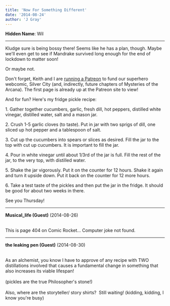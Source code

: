 ```yaml
---
title: 'Now For Something Different'
date: '2014-08-24'
author: 'J Gray'
---
```


<p><strong>Hidden Name</strong>: Wil</p><hr><p>Kludge sure is being bossy there! Seems like he has a plan, though. Maybe we'll even get to see if Mandrake survived long enough for the end of lockdown to matter soon!</p><p>Or maybe not.</p><p>Don't forget, Keith and I are <a href="http://www.patreon.com/user?u=244206" target="_blank">running a Patreon</a> to fund our superhero webcomic, Silver City (and, indirectly, future chapters of Mysteries of the Arcana). The first page is already up at the Patreon site to view!</p><p>And for fun? Here's my fridge pickle recipe:</p><p>1. Gather together cucumbers, garlic, fresh dill, hot peppers, distilled white vinegar, distilled water, salt and a mason jar.</p><p>2. Crush 1-5 garlic cloves (to taste). Put in jar with two sprigs of dill, one sliced up hot pepper and a tablespoon of salt. </p><p>3. Cut up the cucumbers into spears or slices as desired. Fill the jar to the top with cut up cucumbers. It is important to fill the jar.</p><p>4. Pour in white vinegar until about 1/3rd of the jar is full. Fill the rest of the jar, to the very top, with distilled water.</p><p>5. Shake the jar vigorously. Put it on the counter for 12 hours. Shake it again and turn it upside down. Put it back on the counter for 12 more hours.</p><p>6. Take a test taste of the pickles and then put the jar in the fridge. It should be good for about two weeks in there.</p><p>See you Thursday!</p>

---
**Musical_life (Guest)** (2014-08-26)

<br> This is page 404 on Comic Rocket... Computer joke not found.

---
**the leaking pen (Guest)** (2014-08-30)

<br> As an alchemist, you know I have to approve of any recipe with TWO distillations involved that causes a fundamental change in something that also increases its viable lifespan!&nbsp; <br>&nbsp;<br>(pickles are the true Philosopher's stone!) <br><br>Also, where are the storyteller/ story shirts?&nbsp; Still waiting! (kidding, kidding, I know you're busy)<br>

